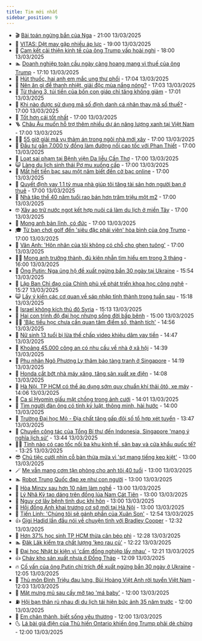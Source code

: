 ```yaml
---
title: Tim mới nhất
sidebar_position: 9
---
```


<!-- vnexpress-tin-moi-nhat:START -->
- 🎬 [Bài toán ngừng bắn của Nga](https://vnexpress.net/bai-toan-ngung-ban-cua-nga-4861094.html) - 21:00 13/03/2025
- 🐎 [VITAS: Dệt may gặp nhiều áp lực](https://vnexpress.net/vitas-det-may-gap-nhieu-ap-luc-4861018.html) - 19:00 13/03/2025
- 🦍 [Cam kết cải thiện kinh tế của ông Trump vấp hoài nghi](https://vnexpress.net/cam-ket-cai-thien-kinh-te-cua-ong-trump-vap-hoai-nghi-4856428.html) - 18:00 13/03/2025
- 🏊 [Doanh nghiệp toàn cầu ngày càng hoang mang vì thuế của ông Trump](https://vnexpress.net/doanh-nghiep-toan-cau-ngay-cang-hoang-mang-vi-thue-cua-ong-trump-4860681.html) - 17:10 13/03/2025
- 🎊 [Hút thuốc, hai anh em mắc ung thư phổi](https://vnexpress.net/hut-thuoc-hai-anh-em-mac-ung-thu-phoi-4860498.html) - 17:04 13/03/2025
- 🎃 [Nên ăn gì để thanh nhiệt, giải độc mùa nắng nóng?](https://vnexpress.net/nen-an-gi-de-thanh-nhiet-giai-doc-mua-nang-nong-4860736.html) - 17:03 13/03/2025
- 🧰 [Từ tháng 3, túi tiền của bốn con giáp chỉ tăng không giảm](https://vnexpress.net/van-may-12-con-giap-con-giap-may-man-tu-thang-3-tui-tien-cua-bon-con-giap-chi-tang-khong-giam-4860907.html) - 17:01 13/03/2025
- 🔭 [Khi nào được sử dụng mã số định danh cá nhân thay mã số thuế?](https://vnexpress.net/tu-1-7-2025-su-dung-so-dinh-danh-ca-nhan-thay-ma-so-thue-co-can-cap-nhat-thong-tin-4859289.html) - 17:00 13/03/2025
- 🫶 [Tốt hơn cái tốt nhất](https://vnexpress.net/tot-hon-cai-tot-nhat-4861083.html) - 17:00 13/03/2025
- 🪜 [Châu Âu muốn hỗ trợ thêm nhiều dự án năng lượng xanh tại Việt Nam](https://vnexpress.net/chau-au-muon-ho-tro-them-nhieu-du-an-nang-luong-xanh-tai-viet-nam-4861068.html) - 17:00 13/03/2025
- 👨‍🏫 [55 giờ giải mã vụ thảm án trong ngôi nhà mới xây](https://vnexpress.net/55-gio-giai-ma-vu-tham-an-trong-ngoi-nha-moi-xay-4861017.html) - 17:00 13/03/2025
- 🎊 [Đầu tư gần 7.000 tỷ đồng làm đường nối cao tốc với Phan Thiết](https://vnexpress.net/dau-tu-gan-7-000-ty-dong-lam-duong-noi-cao-toc-voi-phan-thiet-4861016.html) - 17:00 13/03/2025
- 🎊 [Loạt sai phạm tại Bệnh viện Da liễu Cần Thơ](https://vnexpress.net/loat-sai-pham-tai-benh-vien-da-lieu-can-tho-4860938.html) - 17:00 13/03/2025
- 😺 [Làng du lịch sinh thái Pơ mu xuống cấp](https://vnexpress.net/lang-du-lich-sinh-thai-po-mu-xuong-cap-4860923.html) - 17:00 13/03/2025
- 🐘 [Mất hết tiền bạc sau một năm biết đến cờ bạc online](https://vnexpress.net/mat-het-tien-bac-sau-mot-nam-biet-den-co-bac-online-4860915.html) - 17:00 13/03/2025
- 🌁 [Quyết định vay 1,1 tỷ mua nhà giúp tôi tăng tài sản hơn người bạn ở thuê](https://vnexpress.net/quyet-dinh-vay-1-1-ty-mua-nha-giup-toi-tang-tai-san-hon-nguoi-ban-o-thue-4860897.html) - 17:00 13/03/2025
- 🐲 [Nhà tập thể 40 năm tuổi rao bán hơn trăm triệu một m2](https://vnexpress.net/nha-tap-the-40-nam-tuoi-rao-ban-hon-tram-trieu-mot-m2-4860828.html) - 17:00 13/03/2025
- 🤓 [Xây ao trữ nước ngọt kết hợp nuôi cá làm du lịch ở miền Tây](https://vnexpress.net/xay-ao-tru-nuoc-ngot-ket-hop-nuoi-ca-lam-du-lich-o-mien-tay-4860794.html) - 17:00 13/03/2025
- 💪 [Mong anh bản lĩnh, có đức](https://vnexpress.net/mong-anh-ban-linh-co-duc-4860549.html) - 17:00 13/03/2025
- 🎓 [Từ bạn chơi golf đến &#39;siêu đặc phái viên&#39; hòa bình của ông Trump](https://vnexpress.net/tu-ban-choi-golf-den-sieu-dac-phai-vien-hoa-binh-cua-ong-trump-4860384.html) - 17:00 13/03/2025
- 🫣 [Văn Anh: &#39;Hôn nhân của tôi không có chỗ cho ghen tuông&#39;](https://vnexpress.net/van-anh-hon-nhan-cua-toi-khong-co-cho-cho-ghen-tuong-4859914.html) - 17:00 13/03/2025
- 🧑‍💻 [Mong anh trưởng thành, đủ kiên nhẫn tìm hiểu em trong 3 tháng](https://vnexpress.net/mong-anh-truong-thanh-du-kien-nhan-tim-hieu-em-trong-3-thang-4860550.html) - 16:00 13/03/2025
- 🐲 [Ông Putin: Nga ủng hộ đề xuất ngừng bắn 30 ngày tại Ukraine](https://vnexpress.net/ong-putin-nga-ung-ho-de-xuat-ngung-ban-30-ngay-tai-ukraine-4861075.html) - 15:54 13/03/2025
- 🌝 [Lập Ban Chỉ đạo của Chính phủ về phát triển khoa học công nghệ](https://vnexpress.net/lap-ban-chi-dao-cua-chinh-phu-ve-phat-trien-khoa-hoc-cong-nghe-4861067.html) - 15:27 13/03/2025
- 😺 [Lấy ý kiến các cơ quan về sáp nhập tỉnh thành trong tuần sau](https://vnexpress.net/lay-y-kien-cac-co-quan-ve-sap-nhap-tinh-thanh-trong-tuan-sau-4861063.html) - 15:18 13/03/2025
- 🐎 [Israel không kích thủ đô Syria](https://vnexpress.net/israel-khong-kich-thu-do-syria-4861053.html) - 15:13 13/03/2025
- 🎡 [Hai con trình độ đại học nhưng sống đời bấp bênh](https://vnexpress.net/hai-con-trinh-do-dai-hoc-nhung-song-doi-bap-benh-4860936.html) - 15:00 13/03/2025
- 👨‍🏫 [&#39;Bậc tiểu học chưa cần quan tâm điểm số, thành tích&#39;](https://vnexpress.net/bac-tieu-hoc-chua-can-quan-tam-diem-so-thanh-tich-4860906.html) - 14:56 13/03/2025
- 🦆 [Nữ sinh 13 tuổi bị lừa thế chấp video khiêu dâm vay tiền](https://vnexpress.net/nu-sinh-13-tuoi-bi-lua-the-chap-video-khieu-dam-vay-tien-4861066.html) - 14:47 13/03/2025
- 🚦 [Khoảng 45.000 công an có nhu cầu về nhà ở xã hội](https://vnexpress.net/khoang-45-000-cong-an-co-nhu-cau-ve-nha-o-xa-hoi-4861052.html) - 14:39 13/03/2025
- 💫 [Phu nhân Ngô Phương Ly thăm bảo tàng tranh ở Singapore](https://vnexpress.net/phu-nhan-ngo-phuong-ly-tham-bao-tang-tranh-o-singapore-4861050.html) - 14:19 13/03/2025
- 🎉 [Honda cắt bớt nhà máy xăng, tăng sản xuất xe điện](https://vnexpress.net/honda-cat-bot-nha-may-xang-tang-san-xuat-xe-dien-4860744.html) - 14:08 13/03/2025
- 🌋 [Hà Nội, TP HCM có thể áp dụng sớm quy chuẩn khí thải ôtô, xe máy](https://vnexpress.net/ha-noi-tp-hcm-co-the-ap-dung-som-quy-chuan-khi-thai-oto-xe-may-4861055.html) - 14:06 13/03/2025
- 🤖 [Ca sĩ Hyomin giấu mặt chồng trong ảnh cưới](https://vnexpress.net/ca-si-hyomin-giau-mat-chong-trong-anh-cuoi-4861058.html) - 14:01 13/03/2025
- 🦏 [Tìm người đàn ông có tính kỷ luật, thông minh, hài hước](https://vnexpress.net/tim-nguoi-dan-ong-co-tinh-ky-luat-thong-minh-hai-huoc-4860551.html) - 14:00 13/03/2025
- 🦩 [Trường Đại học Mỏ - Địa chất tăng gấp đôi số tổ hợp xét tuyển](https://vnexpress.net/truong-dai-hoc-mo-dia-chat-tang-gap-doi-so-to-hop-xet-tuyen-4860804.html) - 13:47 13/03/2025
- 👺 [Chuyến công tác của Tổng Bí thư đến Indonesia, Singapore &#39;mang ý nghĩa lịch sử&#39;](https://vnexpress.net/chuyen-cong-tac-cua-tong-bi-thu-den-indonesia-singapore-mang-y-nghia-lich-su-4861032.html) - 13:44 13/03/2025
- 🧑‍🏫 [Tỉnh nào có cao tốc nối ba khu kinh tế, sân bay và cửa khẩu quốc tế?](https://vnexpress.net/tinh-nao-co-cao-toc-noi-ba-khu-kinh-te-san-bay-va-cua-khau-quoc-te-4860870.html) - 13:25 13/03/2025
- 😎 [Chủ tiệc cưới nhìn cỗ bàn thừa mứa vì &#39;sợ mang tiếng keo kiệt&#39;](https://vnexpress.net/chu-tiec-cuoi-nhin-co-ban-thua-mua-vi-so-mang-tieng-keo-kiet-4860977.html) - 13:00 13/03/2025
- 🪄 [Mẹ vẫn mang cơm tận phòng cho anh tôi 40 tuổi](https://vnexpress.net/me-van-mang-com-tan-phong-cho-anh-toi-40-tuoi-4860659.html) - 13:00 13/03/2025
- 🏊 [Robot Trung Quốc đạp xe như con người](https://vnexpress.net/robot-trung-quoc-dap-xe-nhu-con-nguoi-4860539.html) - 13:00 13/03/2025
- 💃 [Hòa Minzy sau hơn 10 năm làm nghề](https://vnexpress.net/hoa-minzy-sau-hon-10-nam-lam-nghe-4859554.html) - 13:00 13/03/2025
- 🦆 [Lý Nhã Kỳ tạo dáng trên đồng lúa Nam Cát Tiên](https://vnexpress.net/ly-nha-ky-tao-dang-tren-dong-lua-nam-cat-tien-4860940.html) - 13:00 13/03/2025
- 🎊 [Nguy cơ lây bệnh tình dục khi hôn](https://vnexpress.net/nguy-co-lay-benh-tinh-duc-khi-hon-4860759.html) - 13:00 13/03/2025
- 👺 [Hội đồng Anh khai trương cơ sở mới tại Hà Nội](https://vnexpress.net/hoi-dong-anh-khai-truong-co-so-moi-tai-ha-noi-4859497.html) - 13:00 13/03/2025
- 🎡 [Tiến Linh: &#39;Chúng tôi sẽ gánh phần của Xuân Son&#39;](https://vnexpress.net/tien-linh-chung-toi-se-ganh-phan-cua-xuan-son-4861046.html) - 12:54 13/03/2025
- 👍 [Gigi Hadid lần đầu nói về chuyện tình với Bradley Cooper](https://vnexpress.net/gigi-hadid-lan-dau-noi-ve-chuyen-tinh-voi-bradley-cooper-4860285.html) - 12:32 13/03/2025
- 🐎 [Hơn 37% học sinh TP HCM thừa cân béo phì](https://vnexpress.net/hon-37-hoc-sinh-tp-hcm-thua-can-beo-phi-4860969.html) - 12:28 13/03/2025
- 🏊 [Đăk Lăk kiểm tra chất lượng &#39;kẹo rau củ&#39;](https://vnexpress.net/dak-lak-kiem-tra-chat-luong-keo-rau-cu-4861010.html) - 12:22 13/03/2025
- 🦩 [Đại học Nhật bị kiện vì &#39;cấm đồng nghiệp lấy nhau&#39;](https://vnexpress.net/dai-hoc-nhat-bi-kien-vi-cam-dong-nghiep-lay-nhau-4861007.html) - 12:21 13/03/2025
- 👍 [Cháy kho sản xuất nhựa ở Đồng Tháp](https://vnexpress.net/chay-kho-san-xuat-nhua-o-dong-thap-4861045.html) - 12:09 13/03/2025
- 🔥 [Cố vấn của ông Putin chỉ trích đề xuất ngừng bắn 30 ngày ở Ukraine](https://vnexpress.net/co-van-cua-ong-putin-chi-trich-de-xuat-ngung-ban-30-ngay-o-ukraine-4861031.html) - 12:05 13/03/2025
- 💄 [Thủ môn Đình Triệu đau lưng, Bùi Hoàng Việt Anh rời tuyển Việt Nam](https://vnexpress.net/thu-mon-dinh-trieu-dau-lung-bui-hoang-viet-anh-roi-tuyen-viet-nam-4861043.html) - 12:03 13/03/2025
- 🤡 [Mặt mưng mủ sau cấy mỡ tạo &#39;má baby&#39;](https://vnexpress.net/mat-mung-mu-sau-cay-mo-tao-ma-baby-4860892.html) - 12:00 13/03/2025
- ⛽️ [Hội bạn thân rủ nhau đi du lịch tái hiện bức ảnh 35 năm trước](https://vnexpress.net/hoi-ban-than-ru-nhau-di-du-lich-tai-hien-buc-anh-35-nam-truoc-4860714.html) - 12:00 13/03/2025
- 🚀 [Em chân thành, biết sống yêu thương](https://vnexpress.net/em-chan-thanh-biet-song-yeu-thuong-4860552.html) - 12:00 13/03/2025
- 🌜 [Lá bài giá điện của Thủ hiến Ontario khiến ông Trump phải dè chừng](https://vnexpress.net/la-bai-gia-dien-cua-thu-hien-ontario-khien-ong-trump-phai-de-chung-4860403.html) - 12:00 13/03/2025<!-- vnexpress-tin-moi-nhat:END -->
